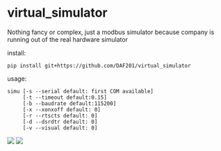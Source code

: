 # virtual_simulator

Nothing fancy or complex, just a modbus simulator because company is running out of the real hardware simulator

install:

```shell
pip install git+https://github.com/DAF201/virtual_simulator
```

usage:

```shell
simu [-s --serial default: first COM available] 
     [-t --timeout default:0.15] 
     [-b --baudrate default:115200]
     [-x --xonxoff default: 0]
     [-r --rtscts default: 0]
     [-d --dsrdtr default: 0]
     [-v --visual default: 0]
```

![](https://github.com/DAF201/virtual_simulator/blob/main/images/D0EFDD72-7736-4F98-911D-A29A7BC1CAE2.jpg)
![](https://github.com/DAF201/virtual_simulator/blob/main/images/Screenshot%20(126).png)
